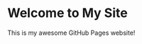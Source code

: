 <!DOCTYPE html>
<html lang="en">
<head>
  <meta charset="UTF-8" />
  <meta name="viewport" content="width=device-width, initial-scale=1.0" />
  <title>My Cool Site</title>
  <link rel="stylesheet" href="style.css" />
  <link href="https://fonts.googleapis.com/css2?family=Roboto&display=swap" rel="stylesheet">
</head>
<body>
  <h1>Welcome to My Site</h1>
  <p>This is my awesome GitHub Pages website!</p>
</body>
</html>
